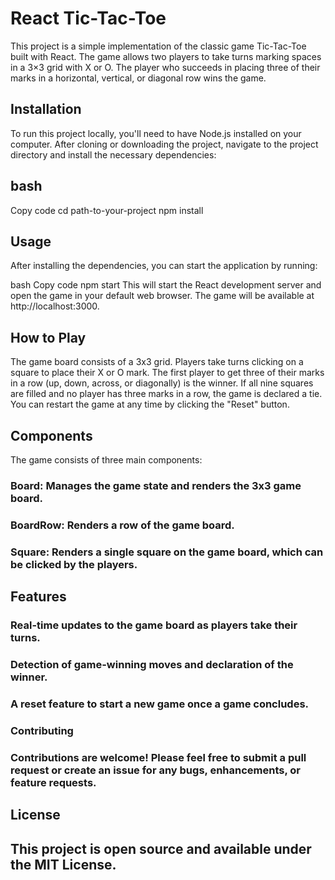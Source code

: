 # React Tic-Tac-Toe
This project is a simple implementation of the classic game Tic-Tac-Toe built with React. The game allows two players to take turns marking spaces in a 3×3 grid with X or O. The player who succeeds in placing three of their marks in a horizontal, vertical, or diagonal row wins the game.

## Installation
To run this project locally, you'll need to have Node.js installed on your computer. After cloning or downloading the project, navigate to the project directory and install the necessary dependencies:

## bash
Copy code
cd path-to-your-project
npm install
## Usage
After installing the dependencies, you can start the application by running:

bash
Copy code
npm start
This will start the React development server and open the game in your default web browser. The game will be available at http://localhost:3000.

## How to Play
The game board consists of a 3x3 grid.
Players take turns clicking on a square to place their X or O mark.
The first player to get three of their marks in a row (up, down, across, or diagonally) is the winner.
If all nine squares are filled and no player has three marks in a row, the game is declared a tie.
You can restart the game at any time by clicking the "Reset" button.
## Components
The game consists of three main components:

### Board: Manages the game state and renders the 3x3 game board.
### BoardRow: Renders a row of the game board.
### Square: Renders a single square on the game board, which can be clicked by the players.
## Features
### Real-time updates to the game board as players take their turns.
### Detection of game-winning moves and declaration of the winner.
### A reset feature to start a new game once a game concludes.
### Contributing
### Contributions are welcome! Please feel free to submit a pull request or create an issue for any bugs, enhancements, or feature requests.

## License
## This project is open source and available under the MIT License.
